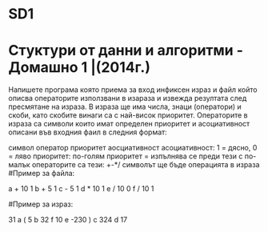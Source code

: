 # SD1
# Стуктури от данни и алгоритми - Домашно 1 |(2014г.)

Напишете програма която приема за вход инфиксен израз и файл който описва операторите използвани в изараза и извежда резултата след пресмятане на израза. В израза ще има числа, знаци (оператори) и скоби, като скобите винаги са с най-висок приоритет. Операторите в израза са символи които имат определен приоритет и асоциативност описани във входния фаил в следния формат:

символ оператор приоритет аосциативност
асоциативност: 1 = дясно, 0 = ляво
приоритет: по-голям приоритет = изпълнява се преди тези с по-малък
операторите са тези: +-*/
символът ще бъде операцията в израза
#Пример за файла:

a + 10 1
b + 5 1
c - 5 1
d * 10 1
e / 10 0
f / 10 1

#Пример за израз:

31 a ( 5 b 32 f 10 e -230 ) c 324 d 17
